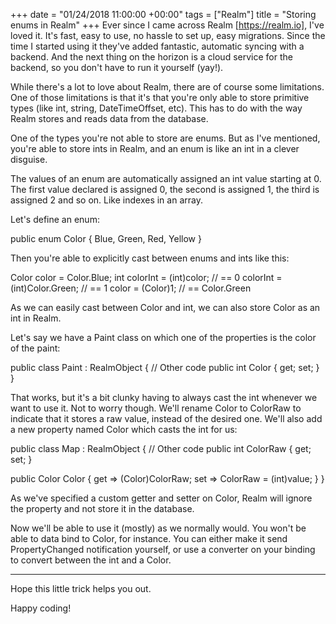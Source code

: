+++
date = "01/24/2018 11:00:00 +00:00"
tags = ["Realm"]
title = "Storing enums in Realm"
+++
Ever since I came across Realm [https://realm.io], I've loved it. It's fast,
easy to use, no hassle to set up, easy migrations. Since the time I started
using it they've added fantastic, automatic syncing with a backend. And the next
thing on the horizon is a cloud service for the backend, so you don't have to
run it yourself (yay!).

While there's a lot to love about Realm, there are of course some limitations.
One of those limitations is that it's that you're only able to store primitive
types (like int, string, DateTimeOffset, etc). This has to do with the way Realm
stores and reads data from the database.

One of the types you're not able to store are enums. But as I've mentioned,
you're able to store ints in Realm, and an enum  is like an int  in a clever
disguise.

The values of an enum  are automatically assigned an int  value starting at 0.
The first value declared is assigned 0, the second is assigned 1, the third is
assigned 2  and so on. Like indexes in an array.

Let's define an enum:

public enum Color
{
  Blue, Green, Red, Yellow
}


Then you're able to explicitly cast between enums and ints like this:

Color color = Color.Blue;
int colorInt = (int)color; // == 0
colorInt = (int)Color.Green; // == 1
color = (Color)1; // == Color.Green


As we can easily cast between Color  and int, we can also store Color  as an int 
 in Realm.

Let's say we have a Paint  class on which one of the properties is the color of
the paint:

public class Paint : RealmObject
{
  // Other code
  public int Color { get; set; }
}


That works, but it's a bit clunky having to always cast the int  whenever we
want to use it. Not to worry though. We'll rename Color  to ColorRaw  to
indicate that it stores a raw value, instead of the desired one. We'll also add
a new property named Color  which casts the int  for us:

public class Map : RealmObject
{
  // Other code
  public int ColorRaw { get; set; }
  
  public Color Color
  {
    get => (Color)ColorRaw;
    set => ColorRaw = (int)value;
  }
}


As we've specified a custom getter and setter on Color, Realm will ignore the
property and not store it in the database.

Now we'll be able to use it (mostly) as we normally would. You won't be able to
data bind to Color, for instance. You can either make it send PropertyChanged 
notification yourself, or use a converter on your binding to convert between the
 int  and a Color.


--------------------------------------------------------------------------------

Hope this little trick helps you out.

Happy coding!
